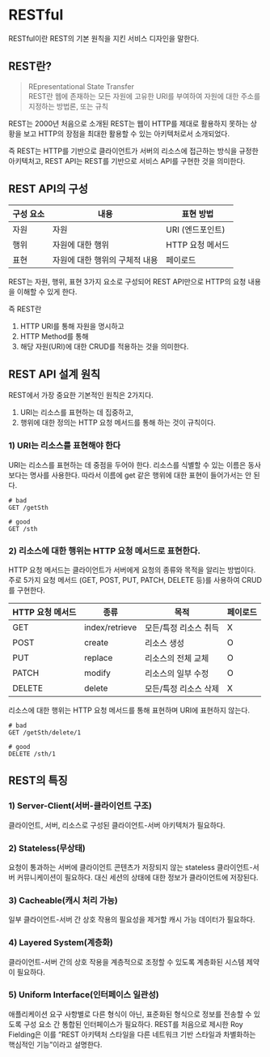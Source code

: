 # RESTful

RESTful이란 REST의 기본 원칙을 지킨 서비스 디자인을 말한다.

## REST란?

> REpresentational State Transfer <br> REST란 웹에 존재하는 모든 자원에 고유한 URI를 부여하여 자원에 대한 주소를 지정하는 방법론, 또는 규칙

REST는 2000년 처음으로 소개된 REST는 웹이 HTTP를 제대로 활용하지 못하는 상황을 보고 HTTP의 장점을 최대한 활용할 수 있는 아키텍처로서 소개되었다. 

즉 REST는 HTTP를 기반으로 클라이언트가 서버의 리소스에 접근하는 방식을 규정한 아키텍처고, REST API는 REST를 기반으로 서비스 API를 구현한 것을 의미한다.

## REST API의 구성

|구성 요소|내용|표현 방법|
|------|---|---|
|자원|자원|URI (엔드포인트)|
|행위|자원에 대한 행위|HTTP 요청 메서드|
|표현|자원에 대한 행위의 구체적 내용|페이로드|

REST는 자원, 행위, 표현 3가지 요소로 구성되어 REST API만으로 HTTP의 요청 내용을 이해할 수 있게 한다.

즉 REST란
1. HTTP URI를 통해 자원을 명시하고
2. HTTP Method를 통해
3. 해당 자원(URI)에 대한 CRUD를 적용하는 것을 의미한다.

## REST API 설계 원칙
REST에서 가장 중요한 기본적인 원칙은 2가지다.
1) URI는 리소스를 표현하는 데 집중하고,
2) 행위에 대한 정의는 HTTP 요청 메서드를 통해 하는 것이 규칙이다.

### 1) URI는 리소스를 표현해야 한다
URI는 리소스를 표현하는 데 중점을 두어야 한다. 리소스를 식별할 수 있는 이름은 동사보다는 명사를 사용한다. 따라서 이름에 get 같은 행위에 대한 표현이 들어가서는 안 된다.

```
# bad
GET /getSth

# good
GET /sth
```

### 2) 리소스에 대한 행위는 HTTP 요청 메서드로 표현한다.
HTTP 요청 메서드는 클라이언트가 서버에게 요청의 종류와 목적을 알리는 방법이다. 주로 5가지 요청 메서드 (GET, POST, PUT, PATCH, DELETE 등)를 사용하여 CRUD를 구현한다.

|HTTP 요청 메서드|종류|목적|페이로드|
|------|---|---|---|
|GET|index/retrieve|모든/특정 리소스 취득|X|
|POST|create|리소스 생성|O|
|PUT|replace|리소스의 전체 교체|O|
|PATCH|modify|리소스의 일부 수정|O|
|DELETE|delete|모든/특정 리소스 삭제|X|

리소스에 대한 행위는 HTTP 요청 메서드를 통해 표현하며 URI에 표현하지 않는다. 

```
# bad
GET /getSth/delete/1

# good
DELETE /sth/1
```

## REST의 특징

### 1) Server-Client(서버-클라이언트 구조)
클라이언트, 서버, 리소스로 구성된 클라이언트-서버 아키텍처가 필요하다.

### 2) Stateless(무상태)
요청이 통과하는 서버에 클라이언트 콘텐츠가 저장되지 않는 stateless 클라이언트-서버 커뮤니케이션이 필요하다. 대신 세션의 상태에 대한 정보가 클라이언트에 저장된다.

### 3) Cacheable(캐시 처리 가능)
일부 클라이언트-서버 간 상호 작용의 필요성을 제거할 캐시 가능 데이터가 필요하다.

### 4) Layered System(계층화)
클라이언트-서버 간의 상호 작용을 계층적으로 조정할 수 있도록 계층화된 시스템 제약이 필요하다.

### 5) Uniform Interface(인터페이스 일관성)
애플리케이션 요구 사항별로 다른 형식이 아닌, 표준화된 형식으로 정보를 전송할 수 있도록 구성 요소 간 통합된 인터페이스가 필요하다. REST를 처음으로 제시한 Roy Fielding은 이를 “REST 아키텍처 스타일을 다른 네트워크 기반 스타일과 차별화하는 핵심적인 기능”이라고 설명한다.

